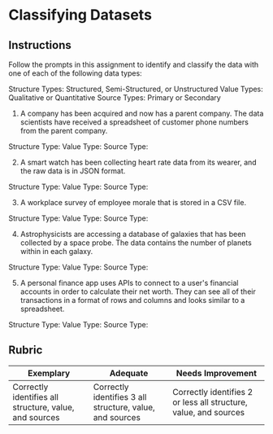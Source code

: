 # Classifying Datasets

## Instructions

Follow the prompts in this assignment to identify and classify the data with one of each of the following data types:

Structure Types: Structured, Semi-Structured, or Unstructured
Value Types: Qualitative or Quantitative 
Source Types: Primary or Secondary

1. A company has been acquired and now has a parent company. The data scientists have received a spreadsheet of customer phone numbers from the parent company. 

Structure Type:
Value Type: 
Source Type: 

2. A smart watch has been collecting heart rate data from its wearer, and the raw data is in JSON format.

Structure Type:
Value Type: 
Source Type: 

3. A workplace survey of employee morale that is stored in a CSV file. 

Structure Type:
Value Type: 
Source Type: 


4. Astrophysicists are accessing a database of galaxies that has been collected by a space probe. The data contains the number of planets within in each galaxy.

Structure Type:
Value Type: 
Source Type: 


5. A personal finance app uses APIs to connect to a user's financial accounts in order to calculate their net worth. They can see all of their transactions in a format of rows and columns and looks similar to a spreadsheet.

Structure Type:
Value Type: 
Source Type: 

## Rubric

Exemplary | Adequate | Needs Improvement
--- | --- | -- |
Correctly identifies all structure, value, and sources |Correctly identifies 3 all structure, value, and sources|Correctly identifies 2 or less all structure, value, and sources|